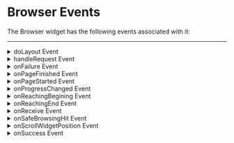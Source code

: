                                 


Browser Events
==============

The Browser widget has the following events associated with it:

* * *


<details close markdown="block"><summary>doLayout Event</summary>

* * *

This event is invoked for every widget when the widget position and dimensions are computed.

### Syntax
```

doLayout()
```

### Read/Write

Read + Write

### Remarks

This event is invoked for all the widgets placed inside flex containers. This event is invoked in the order in which the widgets are added to the widget hierarchy and expect the frame property of the widget is calculated and available for use within this event.

This event is used to set the layout properties of child widgets in the relation to self and peer widgets whose layout is not yet performed.

The number of times this event invoked may vary per platform. It is not recommended to write business logic assuming that this function is invoked only once when there is a change in positional or dimensional properties. This event will not trigger when transformations are applied though widget is moved or scaled or rotated from its original location.

### Example

```

//Sample code to set doLayout event callback to a button widget.
/*This code changes the top property of button2 and makes it appear below button1.*/
myForm.button1.doLayout=doLayoutButton1;

function doLayoutButton1(){
      
    myForm.button2.top = myForm.button1.frame.height;
}
```

### Platform Availability

*   iOS
*   Android
*   Windows
*   SPA

* * *

</details>
<details close markdown="block"><summary>handleRequest Event</summary>

* * *

An event callback which gets invoked by the platform before browser widget navigates to a new URL.

### Syntax
```

handleRequest()
```

### Optional Parameters

eventobject

Optional. A unique Id that identifies the browser widget.

params

Optional. An object that identifies the url parameters as key-values pair.

Following are the parameters of the object.

> **_originalURL \[String\]_ - Optional**
> 
> Specifies the original url.
> 
> **q_ueryParams\[Object\]_ - Optional**
> 
> Specifies the dictionary containing the query parameters passed to the URL as key, values in the dictionary.
> 
> **_requestMethod\[String\]_ - Optional** - Supported only on iOS
> 
> Specifies the request method type. Following are the available options:
> 
> > *   Constants.BROWSER\_REQUEST\_METHOD\_GET
> > *   Constants.BROWSER\_REQUEST\_METHOD\_POST
> 
> **_header\[JSObject\]_ - Optional** - Supported only on iOS
> 
> Specifies a dictionary containing all the HTTP header fields.

### Read/Write

Write only

### Remarks

This is useful in scenarios where the developer wants to keep track of the URLs that the browser field navigates to. For example, in a payment flow (that is, being executed inside a browser widget) on successful redirection to a payment confirmation page the developer would like to take the user to a new native form.

On iOS platform, whenever handleRequest is set to browser and request comes to browser widget to load the url or.html, then before loading the content, handle request is called. Also, whenever a user selects any hyperlink then also handleRequest is called.

The return value from this function determines how the browser widget handles the original request. If a false value is returned, then the browser widget continues navigation to the original URL and if the true value is returned then the developer has to handle the request.

The handleRequest event is not triggered for the web pages that change the HTML content dynamically within the same page. For example, SPA apps.

The handleRequest event is not triggered for the bookmark navigation on the same page in the Android platform.

### Example

```

//The below function is the call back for handleRequest event
function handleRequestCallback(browserWidget, params) {
    voltmx.print("handleRequest event triggered");
    voltmx.print("Original URL" + params["originalURL"]);
    voltmx.print("Request Method" + params["requestMethod"]);
    voltmx.print("Header" + JSON.stringify(params["header"]));
    //Ignore this request and continue loading other URLs.
    return false;
    //If false is returned, platform will load the originalurl in the browser widget.
}

frmobj.brw1.handleRequest = handleRequestCallback
```

### Platform Availability

*   iPhone
*   iPad
*   Android
*   Windows

* * *

</details>
<details close markdown="block"><summary>onFailure Event</summary>

* * *

An event callback which gets invoked by the platform when the given URL fails to load. The behavior of this callback has changed in Iris 7.3 and may require changes to your code, particularly the addition of the errorObject parameter.

### Syntax
```

onFailure()
```

### Optional Parameters

eventObject

Required. A unique Id that identifies the browser widget.

errorObject

Required. An object that provides details for the error. See Remarks for possible values. This value is new in Iris 7.3.

### Read/Write

Read + Write

### Remarks

The errorObject is a dictionary object that has these predefined keys:

*   errorCode - the VoltMX error code
*   errorMessage – error message
*   errorDetails – platform specific error details
*   httpStatusCode - Actual HTTP status code. For iOS this will be set to -1.

All errors reported by this callback:

  
| Error Code | Error Message | Android | Windows | iOS |
| --- | --- | --- | --- | --- |
| 1000 | Unknown error while connecting. The platform cannot differentiate between network errors, The platform reports error code 1000 by default. | ERROR\_UNKNOWN | Unknown InternalServerError OperationCanceled UnexpectedClientError UnexpectedStatusCode | ErrorUnknown |
| 1001 | Cannot connect to host. | ERROR\_CONNECT ERROR\_HOST\_LOOKUP | CannotConnect, ConnectionAborted, ConnectionReset, Disconnected, ServiceUnavailable ServerUnreachable NotFound, HostNameNotResolved | ErrorCannotConnectToHost ErrorDNSLookupFailed ErrorCannotFindHost, ErrorRedirectToNonExistentLocation |
| 1002 | Input Stream Related Errors | ERROR\_IO |   | ErrorRequestBodyStreamExhausted |
| 1003 | Permission Related | ERROR\_AUTHENTICATION ERROR\_PROXY\_AUTHENTICATION ERROR\_UNSUPPORTED\_AUTH\_SCHEME | Unauthorized PaymentRequired UseProxy Forbidden ProxyAuthenticationRequired | ErrorUserAuthenticationRequired |
| 1004 | Invalid input url | ERROR\_BAD\_URL ERROR\_UNSUPPORTED\_SCHEME | RequestEntityTooLarge RequestUriTooLong | ErrorBadURL, ErrorUnsupportedURL |
| 1005 | Invalid method provided |   | MethodNotAllowed NotImplemented |   |
| 1006 | File Errors | ERROR\_FILE ERROR\_FILE\_NOT\_FOUND |   | ErrorFileDoesNotExist, ErrorFileIsDirectory, ErrorNoPermissionsToReadFile, ErrorDataLengthExceedsMaximum |
| 1007 | Device Connectivity related issues |   |   | ErrorNetworkConnectionLost, ErrorNotConnectedToInternet ErrorDataNotAllowed ErrorCallIsActive ErrorInternationalRoamingOff |
| 1008 | Request failed. |   | BadRequest Conflict ExpectationFailed PreconditionFailed |   |
| 1009 | Invalid Server Response |   | ErrorHttpInvalidServerResponse |   |
| 1010 | Request timed out. | ERROR\_TIMEOUT | RequestTimeout, Timeout |   |
| 1011 | User Canceled |   |   | ErrorBadServerResponse ErrorCannotParseResponse ErrorCannotDecodeRawData, ErrorCannotDecodeContentData ErrorBadServerResponse |
| 1012 | Redirection related Errors | ERROR\_REDIRECT\_LOOP | HttpsToHttpOnRedirection, HttpToHttpsOnRedirection, MovedPermanently RedirectFailed SeeOther TemporaryRedirect UnexpectedRedirection | ErrorHTTPTooManyRedirects |
| 1013 | Too many requests during this load | ERROR\_TOO\_MANY\_REQUESTS |   |   |
| 1014 | User canceled authentication |   |   | ErrorUserCancelledAuthentication |
| 1015 | App transport security requires secure connection |   |   | ErrorAppTransportSecurityRequiresSecureConnection |
| 1016 | Resource related Errors |   | Found Gone MultipleChoices NotModified RequestedRangeNotSatisfiable LengthRequired NotAcceptable UnsupportedMediaType | ErrorResourceUnavailable, ErrorZeroByteResource |
| 1018 | SSL related error | ERROR\_FAILED\_SSL\_HANDSHAKE | CertificateCommonNameIsIncorrect, CertificateContainsErrors, CertificateExpired, CertificateIsInvalid, CertificateRevoked, CertificateRevoked | ErrorSecureConnectionFailed,  ErrorServerCertificateHasBadDate,  ErrorServerCertificateUntrusted,  ErrorServerCertificateHasUnknownRoot,  ErrorServerCertificateNotYetValid,  ErrorClientCertificateRejected,  ErrorClientCertificateRequired,  ErrorCannotLoadFromNetwork |

This event is called only for the given request URL, but not for the subsequent web navigation request failures.

This event is also not called when [htmlString](Browser_Properties.md.mdString) is set to the web widget.

### Example

```

// This function is the callback for the onFailure event that checks for iOS native error -999
function onFailureCallback(eventObj, error) {
	if (error.errorCode !== 1011) { 
		// native error -999 is mapped to error 1011.
		voltmx.print("Unable to display report.");
	}
}
frmBrowser.myBrowser.onFailure=onFailureCallback;				
```

### Platform Availability

*   iOS
*   Android
*   Windows

Not available on SPA

* * *

</details>
<details close markdown="block"><summary>onPageFinished Event</summary>

* * *

This event is sent when a page is finished loading.

### Syntax
```

onPageFinished (eventobject, params)
```

### Parameters

eventobject

Optional. A unique Id that identifies the browser widget.

params

Optional. An object that identifies the url parameters as key-values pair. See Remarks for possible values.

### Remarks

The following are the parameters of the params object.

_originalURL \[String\] - Optional_

Specifies the original url.

_queryParams\[Object\] - Optional_

Specifies the dictionary containing the query parameters passed to the URL as key, values in the dictionary.

### Example

```

Form2.brw1.onPageFinished = onPageFinishedCallback;

function onPageFinishedCallback(eventobject, params) {

    voltmx.print("The eventobject is: " + eventobject + "@@@@ params are: " + params);
}

```

### Platform Availability

*   iOS
*   Android
*   Windows

* * *

</details>
<details close markdown="block"><summary>onPageStarted Event</summary>

* * *

This event is sent when a page starts loading.

### Syntax
```

onPageStarted (eventObject, params)
```

### Parameters

eventObject

Optional. A unique Id that identifies the browser widget.

params

Optional. An object that identifies the url parameters as key-values pair. See Remarks for possible values.

### Remarks

The following are the parameters of the params object.

_originalURL \[String\] - Optional_

Specifies the original url.

_queryParams\[Object\] - Optional_

Specifies the dictionary containing the query parameters passed to the URL as key, values in the dictionary.

### Example

```

Form2.brw1.onPageStarted = onPageStartedCallback;

function onPageStartedCallback(eventobject, params) {

    voltmx.print("The eventobject is: " + eventobject + "@@@@ params are: " + params);
}

```

Platform Availability

*   iOS
*   Android
*   Windows

* * *

</details>
<details close markdown="block"><summary>onProgressChanged Event</summary>

* * *

The onProgressChanged callback event shows you the progress of the page loading in the Browser Widget. The platform invokes the event when the page is loading.

### Syntax
```

onProgressChanged
```

### Read/Write

Read + Write

### Remarks

When you set the onProgressChanged event in the Browser Widget, the progress value of the loading page is passed as a parameter to the callback.

### Example

```

// The following function is the callback for onProgressChanged event
function onProgessChangedCallback(progress) {
    alert("Progress value -" + progress);
}

frmBrowser.myBrowser.onProgressChanged = onProgessChangedCallback;
```

### Platform Availability

*   Available in the IDE
*   Available only on the Android platform.

* * *

</details>
<details close markdown="block"><summary>onReachingBegining Event</summary>

* * *

Specifies the scrolling events which gets called when scrolling reaches beginning of the widget.

### Syntax
```

onReachingBegining()
```

### Optional Parameters

browser

Handle to the widget reference.

scrollDirection - Mandatory

Specifies the direction in which the scroll box must scroll. Following are the available options:

*   SCROLL\_VERTICAL: Specifies the browser must scroll vertical direction.
*   SCROLL\_BOTH: Specifies the browser must scroll in both horizontal and vertical direction.

> **_Note:_** To set the value through code, prefix the option with _constants._ such as _**constants.<option>**_.

### Read/Write

Read + Write

### Example

```

//Sample code to set onReachingBeginning event callback to a Browser widget.

frmBrowser.myBrowser.scrollingEvents={
        onReachingBeginning: onReachingBeginningCallBCk
    };
function onReachingBeginningCallBCk (webwidget, scrollDirection) {
    alert("onReachingBegining event triggered");
}  

```

### Platform Availability

Available on iPad platform.

* * *

</details>
<details close markdown="block"><summary>onReachingEnd Event</summary>

* * *

Specifies the scrolling events which gets called when scrolling reaches the end of the widget.

### Syntax
```

onReachingEnd()
```

### Optional Parameters

browser

Handle to the widget reference.

scrollDirection - Mandatory

Specifies the direction in which the scroll box must scroll. Following are the available options:

*   SCROLL\_VERTICAL: Specifies the browser must scroll vertical direction.
*   SCROLL\_BOTH: Specifies the browser must scroll in both horizontal and vertical direction.

> **_Note:_** To set the value through code, prefix the option with _constants._ such as _**constants.<option>**_.

### Read/Write

Read + Write

### Example

```

//Sample code to set onReachingEnd event callback to a Browser widget.

frmBrowser.myBrowser.scrollingEvents={
        onReachingEnd: onReachingEndCallBCk
    };
function onReachingEndCallBCk (webwidget, scrollDirection) {
    alert("onReachingEnd event triggered");
}  

```

### Platform Availability

Available on iPad platform.

* * *

</details>
<details close markdown="block"><summary>onReceive Event</summary>

* * *

This event is triggered whenever a page is loaded that has an event callback such as digest authentication.

### Handler signature

onReceive (eventType)

### Parameters

eventType

Required. The constant that identifies the event type. See Remarks for possible values.

### Remarks

The only possible value for eventType is constants.WEBWIDGET\_RECEIVE\_TYPE\_HTTP\_AUTH

### Example

```

Form2.brw1.onReceive = onReceiveCallback;

function onReceiveCallback(eventtype) {

    voltmx.print("The event type is: " + eventtype);
}
```

### Platform Availability

*   Android
    

* * *

</details>
<details close markdown="block"><summary>onSafeBrowsingHit Event</summary>

* * *

This event registers a callback that notifies the application that a loading URL has been flagged by **Safe Browsing**. If this event callback is not registered, the application displays a default interstitial page.

### Handler signature

onSafeBrowsingHit()

### Parameters

*   **browserwidgetref** \[widgetref\]: This parameter provides the widget reference of the Browser widget that has triggered the **onSafeBrowsingHit** event.
*   **requestUrl**\[String\]: This parameter provides the URL which triggered the _onSafeBrowsingHit_ event.
*   **threatType** \[Number\]: This parameter specifies the reason why the _requestUrl_ parameter is a threat.  
      
    The following constant are applicable for this parameter:  
    *   _constants.BROWSER\_SAFE\_BROWSING\_THREAT\_UNKNOWN_
    *   _constants.BROWSER\_SAFE\_BROWSING\_THREAT\_MALWARE_
    *   _constants.BROWSER\_SAFE\_BROWSING\_THREAT\_PHISHING_
    *   _constants.BROWSER\_SAFE\_BROWSING\_THREAT\_UNWANTED\_SOFTWARE_

### Remarks

*   You should use the **onSafeBrowsingHit** callback and the [setSafeBrowsingResponse](Browser_Methods.md#setSafeBrowsingResponse) Method together to create a custom interstitial page when the Browser widget loads a flagged URL.

### Example

```

/*Sample snippet for creating a custom interstitial flexContainer inside the form:frmBrowser with the browser widget:myBrowser*/
//setting safebrowsing hit callback
frmBrowser.myBrowser.onSafeBrowsingHit = onSafeBrowsingHitForCustomInterstition;
var reqUrl;

function onSafeBrowsingHitForCustomInterstition(widget, requestUrl, threatType) {
    reqUrl = requestUrl; //getting SafeBrowsingPrivacyPolicyUrl to display the link in custom interstitial page.
    var doc = voltmx.ui.BrowserSettings.getSafeBrowsingPrivacyPolicyUrl();
    frmBrowser.richtext.text = "&lt;p&gt;Its a custom message for Google Safe Browsing which has detected malware." + "&lt;a href=" + doc + "&gt;&lt;font color=\"blue\"&gt;Learn more/font&gt;&lt;/a&gt;&lt;/p&gt;";
    //making the interstitial flexContainer visible in onSafeBrowsingHit event callback.
    frmBrowser.flexCustomInterstition.isVisible = true;
}

function proceed_button_click(eventobject) { //making the interstitial flexContainer invisible after clicking proceed button
    frmBrowser.flexCustomInterstition.isVisible = false;
    frmBrowser.browserID.setSafeBrowsingResponse(reqUrl, constants.BROWSER_SET_SAFEBROWSING_RESPONSE_PROCEED);
}

function backtosafety_button_click(eventobject) { //making custom interstitial flexContainer invisible after clicking backtosafety button.
    frmBrowser.flexCustomInterstition.isVisible = false;
    frmBrowser.browserID.setSafeBrowsingResponse(reqUrl, constants.BROWSER_SET_SAFEBROWSING_RESPONSE_BACKTOSAFETY);
}
```

The screenshot of the custom interstitial FlexContainer created by using the Example code is as follows.

![](Resources/Images/browserInterstition_406x218.png)

### Platform Availability

*   Android(API Level 27 and later)

* * *

</details>
<details close markdown="block"><summary>onScrollWidgetPosition Event</summary>

* * *

This event callback is invoked by the platform when the widget location position gets changed on scrolling. The onScrollWidgetPosition event returns the positional coordinates of the widget's location with respect to the screen (screenX and screenY) and the parent container (frameX and frameY). This event is invoked asynchronously, and is not available for FlexForm widget.

### Syntax

onScrollWidgetPosition()

### Read/Write

Read + Write

### Example

```

var LabelWdg = new voltmx.ui.Label(basicConf, layoutConf, pspConf);
form.add(LabelWdg);
LabelWdg.onScrollWidgetPosition = onScrollWidgetPositionCallBack;

function onScrollWidgetPositionCallBack(wdg, screenX, screenY, frameX, frameY) { //wdg : Widget that is registered for onScrollWidgetPosition.
    /*screenX : Position of widget with respect to 
the screen's X - coordinates (after downsizing the navigation bar and status bar).*/
    /*screenY : Position of widget with respect to the screen's Y - 
coordinates (after downsizing the navigation bar and status bar).*/
    //frameX : Position of widget with respect to parent container's X- coordinates.
    //frameY : Position of widget with respect to parent container's Y- coordinates.
}
```

### Platform Availability

*   Not Accessible from IDE
*   Android, iOS, SPA, and Windows

* * *

</details>
<details close markdown="block"><summary>onSuccess Event</summary>

* * *

An event callback which gets invoked by the platform when the given request URL is successful in loading the data.

### Syntax
```

onSuccess()
```

### Read/Write

Read + Write

### Remarks

This event is called every time the page is loaded. This event is not called when [.htmlString](Browser_Properties.md.mdString) is set to the web widget.

This event gets called whenever the URL is loaded, or you navigate from one URL to another, or the browser URL internally redirects to another URL. This event is also called whenever the content is loaded, and when a URL contains any third party content using an iframe.

### Example

```

//Sample code to set a callback to onSuccess event of a Browser widget.  
  
frmBrowser.myBrowser.onSuccess= onSuccessCallback;

function onSuccessCallback(browser) {

   alert("onSuccess event triggered");
}
```

For more information about defining an action sequence for this event, see _Event Editor_ in the _VoltMX IrisUser Guide_.

### Platform Availability

Available on all platforms except Desktop Web, and SPA.

* * *

